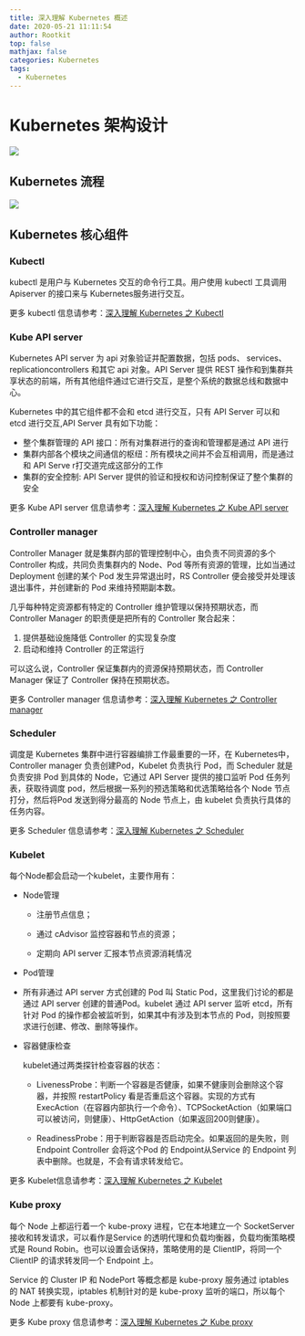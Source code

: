 ```yaml
---
title: 深入理解 Kubernetes 概述
date: 2020-05-21 11:11:54
author: Rootkit
top: false
mathjax: false
categories: Kubernetes
tags:
  - Kubernetes
---
```






# Kubernetes 架构设计

![](/images/2020/Kubernetes-architecture.png)

## Kubernetes 流程

![](/images/2020/what-happens-when-k8s.png)

## Kubernetes 核心组件

### Kubectl

kubectl 是用户与 Kubernetes 交互的命令行工具。用户使用 kubectl 工具调用 Apiserver 的接口来与 Kubernetes服务进行交互。

更多 kubectl 信息请参考：[深入理解 Kubernetes 之 Kubectl](k8s2.md)



### Kube API server

Kubernetes API server 为 api 对象验证并配置数据，包括 pods、 services、 replicationcontrollers 和其它 api 对象。API Server 提供 REST 操作和到集群共享状态的前端，所有其他组件通过它进行交互，是整个系统的数据总线和数据中心。

Kubernetes 中的其它组件都不会和 etcd 进行交互，只有 API Server 可以和 etcd 进行交互,API Server  具有如下功能：

- 整个集群管理的 API 接口：所有对集群进行的查询和管理都是通过 API 进行
- 集群内部各个模块之间通信的枢纽：所有模块之间并不会互相调用，而是通过和 API Serve r打交道完成这部分的工作
- 集群的安全控制: API Server 提供的验证和授权和访问控制保证了整个集群的安全

更多 Kube API server 信息请参考：[深入理解 Kubernetes 之 Kube API server](k8s3.md)



### Controller manager

Controller Manager 就是集群内部的管理控制中心，由负责不同资源的多个 Controller 构成，共同负责集群内的 Node、Pod 等所有资源的管理，比如当通过 Deployment 创建的某个 Pod 发生异常退出时，RS Controller 便会接受并处理该退出事件，并创建新的 Pod 来维持预期副本数。

几乎每种特定资源都有特定的 Controller 维护管理以保持预期状态，而 Controller Manager 的职责便是把所有的 Controller 聚合起来：

1. 提供基础设施降低 Controller 的实现复杂度
2. 启动和维持 Controller 的正常运行

可以这么说，Controller 保证集群内的资源保持预期状态，而 Controller Manager 保证了 Controller 保持在预期状态。

更多 Controller manager 信息请参考：[深入理解 Kubernetes 之 Controller manager](k8s4.md)



### Scheduler 

调度是 Kubernetes 集群中进行容器编排工作最重要的一环，在 Kubernetes中，Controller manager 负责创建Pod，Kubelet 负责执行 Pod，而 Scheduler 就是负责安排 Pod 到具体的 Node，它通过 API Server 提供的接口监听 Pod 任务列表，获取待调度 pod，然后根据一系列的预选策略和优选策略给各个 Node 节点打分，然后将Pod 发送到得分最高的 Node 节点上，由 kubelet 负责执行具体的任务内容。

更多 Scheduler  信息请参考：[深入理解 Kubernetes 之 Scheduler ](k8s5.md)



### Kubelet

每个Node都会启动一个kubelet，主要作用有：

+ Node管理
  + 注册节点信息；

  + 通过 cAdvisor 监控容器和节点的资源；
  + 定期向 API server 汇报本节点资源消耗情况

+ Pod管理
  
+ 所有非通过 API server 方式创建的 Pod 叫 Static Pod，这里我们讨论的都是通过 API server 创建的普通Pod。kubelet 通过 API server 监听 etcd，所有针对 Pod 的操作都会被监听到，如果其中有涉及到本节点的 Pod，则按照要求进行创建、修改、删除等操作。
  
+ 容器健康检查

  kubelet通过两类探针检查容器的状态：

  + LivenessProbe：判断一个容器是否健康，如果不健康则会删除这个容器，并按照 restartPolicy 看是否重启这个容器。实现的方式有 ExecAction（在容器内部执行一个命令）、TCPSocketAction（如果端口可以被访问，则健康）、HttpGetAction（如果返回200则健康）。

  + ReadinessProbe：用于判断容器是否启动完全。如果返回的是失败，则 Endpoint Controller 会将这个Pod 的 Endpoint从Service 的 Endpoint 列表中删除。也就是，不会有请求转发给它。

更多 Kubelet信息请参考：[深入理解 Kubernetes 之 Kubelet](k8s6.md)



### Kube proxy

每个 Node 上都运行着一个 kube-proxy 进程，它在本地建立一个 SocketServer 接收和转发请求，可以看作是Service 的透明代理和负载均衡器，负载均衡策略模式是 Round Robin。也可以设置会话保持，策略使用的是 ClientIP，将同一个 ClientIP 的请求转发同一个 Endpoint 上。

Service 的 Cluster IP 和 NodePort 等概念都是 kube-proxy 服务通过 iptables 的 NAT 转换实现，iptables 机制针对的是 kube-proxy 监听的端口，所以每个 Node 上都要有 kube-proxy。



更多 Kube proxy 信息请参考：[深入理解 Kubernetes 之 Kube proxy](k8s7.md)

